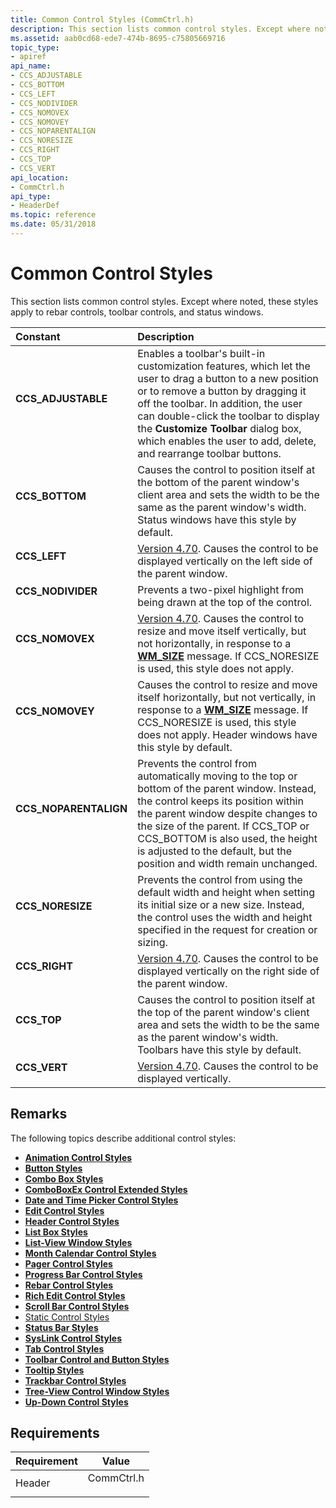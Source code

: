 ```yaml
---
title: Common Control Styles (CommCtrl.h)
description: This section lists common control styles. Except where noted, these styles apply to rebar controls, toolbar controls, and status windows.
ms.assetid: aab0cd68-ede7-474b-8695-c75805669716
topic_type:
- apiref
api_name:
- CCS_ADJUSTABLE
- CCS_BOTTOM
- CCS_LEFT
- CCS_NODIVIDER
- CCS_NOMOVEX
- CCS_NOMOVEY
- CCS_NOPARENTALIGN
- CCS_NORESIZE
- CCS_RIGHT
- CCS_TOP
- CCS_VERT
api_location:
- CommCtrl.h
api_type:
- HeaderDef
ms.topic: reference
ms.date: 05/31/2018
---
```


# Common Control Styles

This section lists common control styles. Except where noted, these styles apply to rebar controls, toolbar controls, and status windows.



| Constant                                                                                                                                                                  | Description                                                                                                                                                                                                                                                                                                                                           |
|:--------------------------------------------------------------------------------------------------------------------------------------------------------------------------|:------------------------------------------------------------------------------------------------------------------------------------------------------------------------------------------------------------------------------------------------------------------------------------------------------------------------------------------------------|
| <span id="CCS_ADJUSTABLE"></span><span id="ccs_adjustable"></span><dl> <dt>**CCS\_ADJUSTABLE**</dt> </dl>          | Enables a toolbar's built-in customization features, which let the user to drag a button to a new position or to remove a button by dragging it off the toolbar. In addition, the user can double-click the toolbar to display the **Customize Toolbar** dialog box, which enables the user to add, delete, and rearrange toolbar buttons.<br/> |
| <span id="CCS_BOTTOM"></span><span id="ccs_bottom"></span><dl> <dt>**CCS\_BOTTOM**</dt> </dl>                      | Causes the control to position itself at the bottom of the parent window's client area and sets the width to be the same as the parent window's width. Status windows have this style by default.<br/>                                                                                                                                          |
| <span id="CCS_LEFT"></span><span id="ccs_left"></span><dl> <dt>**CCS\_LEFT**</dt> </dl>                            | [Version 4.70](common-controls-intro.md). Causes the control to be displayed vertically on the left side of the parent window.<br/>                                                                                                                                                                                                            |
| <span id="CCS_NODIVIDER"></span><span id="ccs_nodivider"></span><dl> <dt>**CCS\_NODIVIDER**</dt> </dl>             | Prevents a two-pixel highlight from being drawn at the top of the control. <br/>                                                                                                                                                                                                                                                                |
| <span id="CCS_NOMOVEX"></span><span id="ccs_nomovex"></span><dl> <dt>**CCS\_NOMOVEX**</dt> </dl>                   | [Version 4.70](common-controls-intro.md). Causes the control to resize and move itself vertically, but not horizontally, in response to a [**WM\_SIZE**](/windows/desktop/winmsg/wm-size) message. If CCS\_NORESIZE is used, this style does not apply.<br/>                                                                                                    |
| <span id="CCS_NOMOVEY"></span><span id="ccs_nomovey"></span><dl> <dt>**CCS\_NOMOVEY**</dt> </dl>                   | Causes the control to resize and move itself horizontally, but not vertically, in response to a [**WM\_SIZE**](/windows/desktop/winmsg/wm-size) message. If CCS\_NORESIZE is used, this style does not apply. Header windows have this style by default.<br/>                                                                                                    |
| <span id="CCS_NOPARENTALIGN"></span><span id="ccs_noparentalign"></span><dl> <dt>**CCS\_NOPARENTALIGN**</dt> </dl> | Prevents the control from automatically moving to the top or bottom of the parent window. Instead, the control keeps its position within the parent window despite changes to the size of the parent. If CCS\_TOP or CCS\_BOTTOM is also used, the height is adjusted to the default, but the position and width remain unchanged. <br/>        |
| <span id="CCS_NORESIZE"></span><span id="ccs_noresize"></span><dl> <dt>**CCS\_NORESIZE**</dt> </dl>                | Prevents the control from using the default width and height when setting its initial size or a new size. Instead, the control uses the width and height specified in the request for creation or sizing. <br/>                                                                                                                                 |
| <span id="CCS_RIGHT"></span><span id="ccs_right"></span><dl> <dt>**CCS\_RIGHT**</dt> </dl>                         | [Version 4.70](common-controls-intro.md). Causes the control to be displayed vertically on the right side of the parent window.<br/>                                                                                                                                                                                                           |
| <span id="CCS_TOP"></span><span id="ccs_top"></span><dl> <dt>**CCS\_TOP**</dt> </dl>                               | Causes the control to position itself at the top of the parent window's client area and sets the width to be the same as the parent window's width. Toolbars have this style by default. <br/>                                                                                                                                                  |
| <span id="CCS_VERT"></span><span id="ccs_vert"></span><dl> <dt>**CCS\_VERT**</dt> </dl>                            | [Version 4.70](common-controls-intro.md). Causes the control to be displayed vertically.<br/>                                                                                                                                                                                                                                                  |



## Remarks

The following topics describe additional control styles:

-   [**Animation Control Styles**](animation-control-styles.md)
-   [**Button Styles**](button-styles.md)
-   [**Combo Box Styles**](combo-box-styles.md)
-   [**ComboBoxEx Control Extended Styles**](comboboxex-control-extended-styles.md)
-   [**Date and Time Picker Control Styles**](date-and-time-picker-control-styles.md)
-   [**Edit Control Styles**](edit-control-styles.md)
-   [**Header Control Styles**](header-control-styles.md)
-   [**List Box Styles**](list-box-styles.md)
-   [**List-View Window Styles**](list-view-window-styles.md)
-   [**Month Calendar Control Styles**](month-calendar-control-styles.md)
-   [**Pager Control Styles**](pager-control-styles.md)
-   [**Progress Bar Control Styles**](progress-bar-control-styles.md)
-   [**Rebar Control Styles**](rebar-control-styles.md)
-   [**Rich Edit Control Styles**](rich-edit-control-styles.md)
-   [**Scroll Bar Control Styles**](scroll-bar-control-styles.md)
-   [Static Control Styles](static-control-styles.md)
-   [**Status Bar Styles**](status-bar-styles.md)
-   [**SysLink Control Styles**](syslink-control-styles.md)
-   [**Tab Control Styles**](tab-control-styles.md)
-   [**Toolbar Control and Button Styles**](toolbar-control-and-button-styles.md)
-   [**Tooltip Styles**](tooltip-styles.md)
-   [**Trackbar Control Styles**](trackbar-control-styles.md)
-   [**Tree-View Control Window Styles**](tree-view-control-window-styles.md)
-   [**Up-Down Control Styles**](up-down-control-styles.md)

## Requirements



| Requirement | Value |
|-------------------|---------------------------------------------------------------------------------------|
| Header<br/> | <dl> <dt>CommCtrl.h</dt> </dl> |



 

